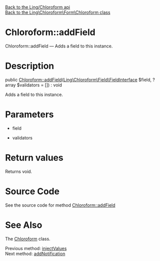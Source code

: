 [Back to the Ling/Chloroform api](https://github.com/lingtalfi/Chloroform/blob/master/doc/api/Ling/Chloroform.md)<br>
[Back to the Ling\Chloroform\Form\Chloroform class](https://github.com/lingtalfi/Chloroform/blob/master/doc/api/Ling/Chloroform/Form/Chloroform.md)


Chloroform::addField
================



Chloroform::addField — Adds a field to this instance.




Description
================


public [Chloroform::addField](https://github.com/lingtalfi/Chloroform/blob/master/doc/api/Ling/Chloroform/Form/Chloroform/addField.md)([Ling\Chloroform\Field\FieldInterface](https://github.com/lingtalfi/Chloroform/blob/master/doc/api/Ling/Chloroform/Field/FieldInterface.md) $field, ?array $validators = []) : void




Adds a field to this instance.




Parameters
================


- field

    

- validators

    


Return values
================

Returns void.








Source Code
===========
See the source code for method [Chloroform::addField](https://github.com/lingtalfi/Chloroform/blob/master/Form/Chloroform.php#L253-L265)


See Also
================

The [Chloroform](https://github.com/lingtalfi/Chloroform/blob/master/doc/api/Ling/Chloroform/Form/Chloroform.md) class.

Previous method: [injectValues](https://github.com/lingtalfi/Chloroform/blob/master/doc/api/Ling/Chloroform/Form/Chloroform/injectValues.md)<br>Next method: [addNotification](https://github.com/lingtalfi/Chloroform/blob/master/doc/api/Ling/Chloroform/Form/Chloroform/addNotification.md)<br>

